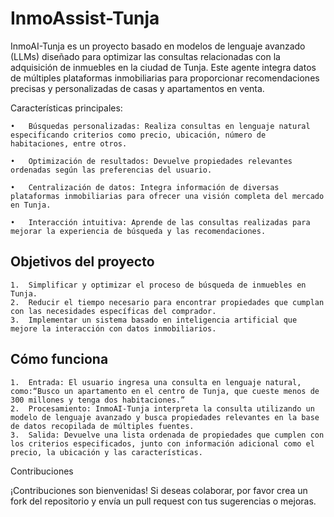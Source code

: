 # InmoAssist-Tunja
InmoAI-Tunja es un proyecto basado en modelos de lenguaje avanzado (LLMs) diseñado para optimizar las consultas relacionadas con la adquisición de inmuebles en la ciudad de Tunja. Este agente integra datos de múltiples plataformas inmobiliarias para proporcionar recomendaciones precisas y personalizadas de casas y apartamentos en venta.

Características principales:

	•	Búsquedas personalizadas: Realiza consultas en lenguaje natural especificando criterios como precio, ubicación, número de habitaciones, entre otros.
 
	•	Optimización de resultados: Devuelve propiedades relevantes ordenadas según las preferencias del usuario.
 
	•	Centralización de datos: Integra información de diversas plataformas inmobiliarias para ofrecer una visión completa del mercado en Tunja.
 
	•	Interacción intuitiva: Aprende de las consultas realizadas para mejorar la experiencia de búsqueda y las recomendaciones.

## Objetivos del proyecto
	1.	Simplificar y optimizar el proceso de búsqueda de inmuebles en Tunja.
	2.	Reducir el tiempo necesario para encontrar propiedades que cumplan con las necesidades específicas del comprador.
	3.	Implementar un sistema basado en inteligencia artificial que mejore la interacción con datos inmobiliarios.

## Cómo funciona
	1.	Entrada: El usuario ingresa una consulta en lenguaje natural, como:“Busco un apartamento en el centro de Tunja, que cueste menos de 300 millones y tenga dos habitaciones.”
	2.	Procesamiento: InmoAI-Tunja interpreta la consulta utilizando un modelo de lenguaje avanzado y busca propiedades relevantes en la base de datos recopilada de múltiples fuentes.
	3.	Salida: Devuelve una lista ordenada de propiedades que cumplen con los criterios especificados, junto con información adicional como el precio, la ubicación y las características.
Contribuciones

¡Contribuciones son bienvenidas! Si deseas colaborar, por favor crea un fork del repositorio y envía un pull request con tus sugerencias o mejoras.
